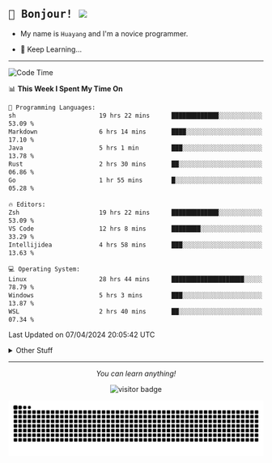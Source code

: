 <h2>
    <samp>🎉 Bonjour!  <img src="https://media.giphy.com/media/mGcNjsfWAjY5AEZNw6/giphy.gif" width="50"></samp>
</h2>

* My name is `Huayang` and I'm a novice programmer.


* 🧐 Keep Learning...

<hr>

<!--START_SECTION:waka-->
![Code Time](http://img.shields.io/badge/Code%20Time-2%2C234%20hrs%2051%20mins-blue)

📊 **This Week I Spent My Time On** 

```text
💬 Programming Languages: 
sh                       19 hrs 22 mins      █████████████░░░░░░░░░░░░   53.09 % 
Markdown                 6 hrs 14 mins       ████░░░░░░░░░░░░░░░░░░░░░   17.10 % 
Java                     5 hrs 1 min         ███░░░░░░░░░░░░░░░░░░░░░░   13.78 % 
Rust                     2 hrs 30 mins       ██░░░░░░░░░░░░░░░░░░░░░░░   06.86 % 
Go                       1 hr 55 mins        █░░░░░░░░░░░░░░░░░░░░░░░░   05.28 % 

🔥 Editors: 
Zsh                      19 hrs 22 mins      █████████████░░░░░░░░░░░░   53.09 % 
VS Code                  12 hrs 8 mins       ████████░░░░░░░░░░░░░░░░░   33.29 % 
Intellijidea             4 hrs 58 mins       ███░░░░░░░░░░░░░░░░░░░░░░   13.63 % 

💻 Operating System: 
Linux                    28 hrs 44 mins      ████████████████████░░░░░   78.79 % 
Windows                  5 hrs 3 mins        ███░░░░░░░░░░░░░░░░░░░░░░   13.87 % 
WSL                      2 hrs 40 mins       ██░░░░░░░░░░░░░░░░░░░░░░░   07.34 % 
```


 Last Updated on 07/04/2024 20:05:42 UTC
<!--END_SECTION:waka-->

<details>
    <summary>Other Stuff</summary>

* 🛠️ Skills
<!-- 
<p align="center">
  <a href="https://skillicons.dev">
    <img src="https://skillicons.dev/icons?i=c,python,cpp,go,react,js,ts,rust,java,haskell,ruby,kotlin,scala,kubernetes,docker,grafana,jenkins,nginx,nestjs,nextjs,rabbitmq,postgres,kafka,redis,graphql,mysql,linux,md,git,vim,vscode,visualstudio,stackoverflow" />
  </a>
</p>
-->    
<p align="center">
    <img src="https://api.githubtrends.io/user/svg/XmchxUp/langs?time_range=one_year&include_private=True" />
    <img src="https://api.githubtrends.io/user/svg/XmchxUp/repos?time_range=one_year&include_private=True" />
</p>

* 🏆 Some GitHub statistical reports:

<p align="center">
    <img src="/github-metrics.svg" alt="github metrics" style='visibility:visible' />    
</p>

<p align="center">  
    <img height="180em" src="https://github-readme-stats.vercel.app/api?username=xmchxup&hide_border=true&show_icons=true&include_all_commits=true&bg_color=0,EC6C6C,FFD479,FFFC79,73FA79&theme=graywhite&locale=en" />
    <img height="180em" src="https://github-readme-stats.vercel.app/api/top-langs/?username=xmchxup&hide=css,scss,html&langs_count=8&hide_border=true&layout=compact&bg_color=0,73FA79,73FDFF,D783FF&theme=graywhite&locale=en" />
</p>


<img width="100%" src="https://github-profile-trophy.vercel.app/?username=xmchxup&column=7" />

</details>


<hr>


<p align="center">
    <i>You can learn anything!</i>
    <p align="center">
        <img src="https://visitor-badge.laobi.icu/badge?page_id=xmchxup" alt="visitor badge"/>       
    </p>
</p>

<picture>
  <source media="(prefers-color-scheme: dark)" srcset="https://raw.githubusercontent.com/XmchxUp/XmchxUp/output/github-snake-dark.svg" />
  <source media="(prefers-color-scheme: light)" srcset="https://raw.githubusercontent.com/XmchxUp/XmchxUp/output/github-snake.svg" />
  <img alt="github-snake" src="https://raw.githubusercontent.com/XmchxUp/XmchxUp/output/github-snake.svg" />
</picture>


